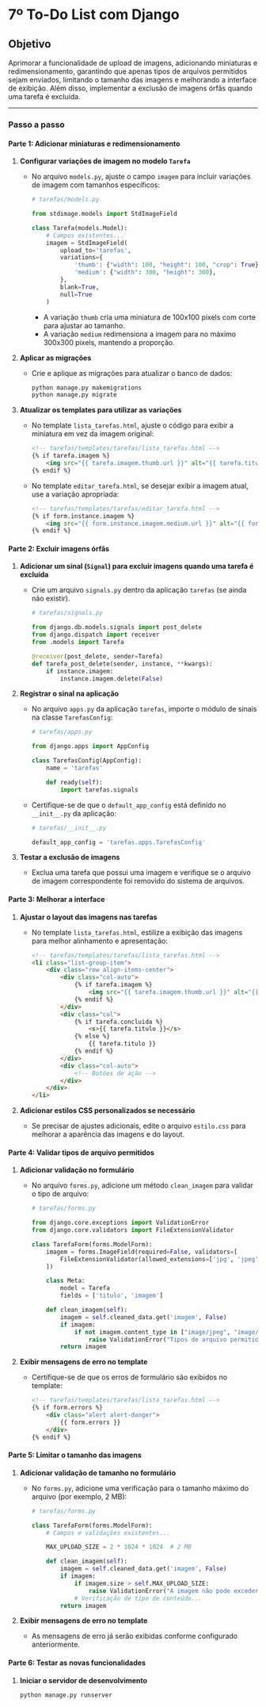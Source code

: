 # 7º To-Do List com Django

## Objetivo

Aprimorar a funcionalidade de upload de imagens, adicionando miniaturas e redimensionamento, garantindo que apenas tipos de arquivos permitidos sejam enviados, limitando o tamanho das imagens e melhorando a interface de exibição. Além disso, implementar a exclusão de imagens órfãs quando uma tarefa é excluída.

---

### Passo a passo

#### Parte 1: Adicionar miniaturas e redimensionamento

1. **Configurar variações de imagem no modelo `Tarefa`**

   - No arquivo `models.py`, ajuste o campo `imagem` para incluir variações de imagem com tamanhos específicos:

     ```python
     # tarefas/models.py

     from stdimage.models import StdImageField

     class Tarefa(models.Model):
         # Campos existentes...
         imagem = StdImageField(
             upload_to='tarefas',
             variations={
                 'thumb': {"width": 100, "height": 100, "crop": True},
                 'medium': {"width": 300, "height": 300},
             },
             blank=True,
             null=True
         )
     ```

     - A variação `thumb` cria uma miniatura de 100x100 pixels com corte para ajustar ao tamanho.
     - A variação `medium` redimensiona a imagem para no máximo 300x300 pixels, mantendo a proporção.

2. **Aplicar as migrações**

   - Crie e aplique as migrações para atualizar o banco de dados:

     ```bash
     python manage.py makemigrations
     python manage.py migrate
     ```

3. **Atualizar os templates para utilizar as variações**

   - No template `lista_tarefas.html`, ajuste o código para exibir a miniatura em vez da imagem original:

     ```html
     <!-- tarefas/templates/tarefas/lista_tarefas.html -->
     {% if tarefa.imagem %}
         <img src="{{ tarefa.imagem.thumb.url }}" alt="{{ tarefa.titulo }}" class="img-thumbnail me-2">
     {% endif %}
     ```

   - No template `editar_tarefa.html`, se desejar exibir a imagem atual, use a variação apropriada:

     ```html
     <!-- tarefas/templates/tarefas/editar_tarefa.html -->
     {% if form.instance.imagem %}
         <img src="{{ form.instance.imagem.medium.url }}" alt="{{ form.instance.titulo }}" class="img-fluid mb-3">
     {% endif %}
     ```

#### Parte 2: Excluir imagens órfãs

1. **Adicionar um sinal (`Signal`) para excluir imagens quando uma tarefa é excluída**

   - Crie um arquivo `signals.py` dentro da aplicação `tarefas` (se ainda não existir).

     ```python
     # tarefas/signals.py

     from django.db.models.signals import post_delete
     from django.dispatch import receiver
     from .models import Tarefa

     @receiver(post_delete, sender=Tarefa)
     def tarefa_post_delete(sender, instance, **kwargs):
         if instance.imagem:
             instance.imagem.delete(False)
     ```

2. **Registrar o sinal na aplicação**

   - No arquivo `apps.py` da aplicação `tarefas`, importe o módulo de sinais na classe `TarefasConfig`:

     ```python
     # tarefas/apps.py

     from django.apps import AppConfig

     class TarefasConfig(AppConfig):
         name = 'tarefas'

         def ready(self):
             import tarefas.signals
     ```

   - Certifique-se de que o `default_app_config` está definido no `__init__.py` da aplicação:

     ```python
     # tarefas/__init__.py

     default_app_config = 'tarefas.apps.TarefasConfig'
     ```

3. **Testar a exclusão de imagens**

   - Exclua uma tarefa que possui uma imagem e verifique se o arquivo de imagem correspondente foi removido do sistema de arquivos.

#### Parte 3: Melhorar a interface

1. **Ajustar o layout das imagens nas tarefas**

   - No template `lista_tarefas.html`, estilize a exibição das imagens para melhor alinhamento e apresentação:

     ```html
     <!-- tarefas/templates/tarefas/lista_tarefas.html -->
     <li class="list-group-item">
         <div class="row align-items-center">
             <div class="col-auto">
                 {% if tarefa.imagem %}
                     <img src="{{ tarefa.imagem.thumb.url }}" alt="{{ tarefa.titulo }}" class="img-thumbnail" style="width: 50px; height: 50px;">
                 {% endif %}
             </div>
             <div class="col">
                 {% if tarefa.concluida %}
                     <s>{{ tarefa.titulo }}</s>
                 {% else %}
                     {{ tarefa.titulo }}
                 {% endif %}
             </div>
             <div class="col-auto">
                 <!-- Botões de ação -->
             </div>
         </div>
     </li>
     ```

2. **Adicionar estilos CSS personalizados se necessário**

   - Se precisar de ajustes adicionais, edite o arquivo `estilo.css` para melhorar a aparência das imagens e do layout.

#### Parte 4: Validar tipos de arquivo permitidos

1. **Adicionar validação no formulário**

   - No arquivo `forms.py`, adicione um método `clean_imagem` para validar o tipo de arquivo:

     ```python
     # tarefas/forms.py

     from django.core.exceptions import ValidationError
     from django.core.validators import FileExtensionValidator

     class TarefaForm(forms.ModelForm):
         imagem = forms.ImageField(required=False, validators=[
             FileExtensionValidator(allowed_extensions=['jpg', 'jpeg', 'png'])
         ])

         class Meta:
             model = Tarefa
             fields = ['titulo', 'imagem']

         def clean_imagem(self):
             imagem = self.cleaned_data.get('imagem', False)
             if imagem:
                 if not imagem.content_type in ["image/jpeg", "image/png"]:
                     raise ValidationError("Tipos de arquivo permitidos: JPEG ou PNG.")
             return imagem
     ```

2. **Exibir mensagens de erro no template**

   - Certifique-se de que os erros de formulário são exibidos no template:

     ```html
     <!-- tarefas/templates/tarefas/lista_tarefas.html -->
     {% if form.errors %}
         <div class="alert alert-danger">
             {{ form.errors }}
         </div>
     {% endif %}
     ```

#### Parte 5: Limitar o tamanho das imagens

1. **Adicionar validação de tamanho no formulário**

   - No `forms.py`, adicione uma verificação para o tamanho máximo do arquivo (por exemplo, 2 MB):

     ```python
     # tarefas/forms.py

     class TarefaForm(forms.ModelForm):
         # Campos e validações existentes...

         MAX_UPLOAD_SIZE = 2 * 1024 * 1024  # 2 MB

         def clean_imagem(self):
             imagem = self.cleaned_data.get('imagem', False)
             if imagem:
                 if imagem.size > self.MAX_UPLOAD_SIZE:
                     raise ValidationError("A imagem não pode exceder 2 MB.")
                 # Verificação de tipo de conteúdo...
             return imagem
     ```

2. **Exibir mensagens de erro no template**

   - As mensagens de erro já serão exibidas conforme configurado anteriormente.

#### Parte 6: Testar as novas funcionalidades

1. **Iniciar o servidor de desenvolvimento**

   ```bash
   python manage.py runserver
